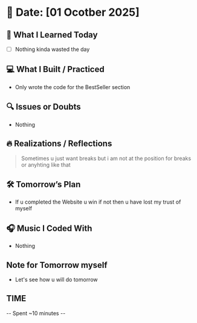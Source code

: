 # 📅 Date: [01 Ocotber 2025]

## 🧠 What I Learned Today

- [ ] Nothing kinda wasted the day

## 💻 What I Built / Practiced

- Only wrote the code for the BestSeller section 

## 🔍 Issues or Doubts

- Nothing 

## 🔥 Realizations / Reflections

> Sometimes u just want breaks but i am not at the position for breaks or anyhting like that

## 🛠 Tomorrow’s Plan

- If u completed the Website u win if not then u have lost my trust of myself 

## 🎧 Music I Coded With

- Nothing 

## Note for Tomorrow myself

- Let's see how u will do tomorrow 

## TIME

-- Spent ~10 minutes --
